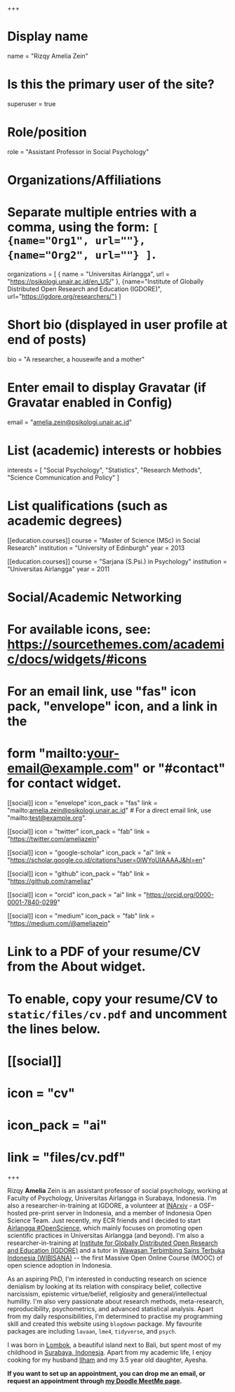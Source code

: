 +++
# Display name
name = "Rizqy Amelia Zein"

# Is this the primary user of the site?
superuser = true

# Role/position
role = "Assistant Professor in Social Psychology"

# Organizations/Affiliations
#   Separate multiple entries with a comma, using the form: `[ {name="Org1", url=""}, {name="Org2", url=""} ]`.
organizations = [ { name = "Universitas Airlangga", url = "https://psikologi.unair.ac.id/en_US/" }, {name="Institute of Globally Distributed Open Research and Education (IGDORE)", url="https://igdore.org/researchers/"} ]

# Short bio (displayed in user profile at end of posts)
bio = "A researcher, a housewife and a mother"

# Enter email to display Gravatar (if Gravatar enabled in Config)
email = "amelia.zein@psikologi.unair.ac.id"

# List (academic) interests or hobbies
interests = [
  "Social Psychology",
  "Statistics", 
  "Research Methods",
  "Science Communication and Policy"
]

# List qualifications (such as academic degrees)

[[education.courses]]
  course = "Master of Science (MSc) in Social Research"
  institution = "University of Edinburgh"
  year = 2013

[[education.courses]]
  course = "Sarjana (S.Psi.) in Psychology"
  institution = "Universitas Airlangga"
  year = 2011

# Social/Academic Networking
# For available icons, see: https://sourcethemes.com/academic/docs/widgets/#icons
#   For an email link, use "fas" icon pack, "envelope" icon, and a link in the
#   form "mailto:your-email@example.com" or "#contact" for contact widget.

[[social]]
  icon = "envelope"
  icon_pack = "fas"
  link = "mailto:amelia.zein@psikologi.unair.ac.id"  # For a direct email link, use "mailto:test@example.org".

[[social]]
  icon = "twitter"
  icon_pack = "fab"
  link = "https://twitter.com/ameliazein"

[[social]]
  icon = "google-scholar"
  icon_pack = "ai"
  link = "https://scholar.google.co.id/citations?user=0lWYoUIAAAAJ&hl=en"

[[social]]
  icon = "github"
  icon_pack = "fab"
  link = "https://github.com/rameliaz"
  
[[social]]
  icon = "orcid"
  icon_pack = "ai"
  link = "https://orcid.org/0000-0001-7840-0299"
  
[[social]]
  icon = "medium"
  icon_pack = "fab"
  link = "https://medium.com/@ameliazein"


# Link to a PDF of your resume/CV from the About widget.
# To enable, copy your resume/CV to `static/files/cv.pdf` and uncomment the lines below.
# [[social]]
#   icon = "cv"
#   icon_pack = "ai"
#   link = "files/cv.pdf"

+++

Rizqy **Amelia** Zein is an assistant professor of social psychology, working at Faculty of Psychology, Universitas Airlangga in Surabaya, Indonesia. I'm also a researcher-in-training at IGDORE, a volunteer at [INArxiv](https://osf.io/preprints/inarxiv/) - a OSF-hosted pre-print server in Indonesia, and a member of Indonesia Open Science Team. Just recently, my ECR friends and I decided to start [Airlangga #OpenScience](https://sainsterbukaua.github.io), which mainly focuses on promoting open scientific practices in Universitas Airlangga (and beyond). I'm also a researcher-in-training at [Institute for Globally Distributed Open Research and Education (IGDORE)](https://igdore.org/) and a tutor in [Wawasan Terbimbing Sains Terbuka Indonesia (WIBISANA)](https://eliademy.com/app/a/courses/b566eddbba) -- the first Massive Open Online Course (MOOC) of open science adoption in Indonesia.

As an aspiring PhD, I'm interested in conducting research on science denialism by looking at its relation with conspiracy belief, collective narcissism, epistemic virtue/belief, religiosity and general/intellectual humility. I'm also very passionate about research methods, meta-research, reproducibility, psychometrics, and advanced statistical analysis. Apart from my daily responsibilities, I'm determined to practise my [<i class="fab fa-r-project"></i>](https://www.r-project.org) programming skill and created this website using `blogdown` package. My favourite [<i class="fab fa-r-project"></i>](https://www.r-project.org) packages are including `lavaan`, `lme4`, `tidyverse`, and `psych`.

I was born in [Lombok](https://en.wikipedia.org/wiki/Lombok), a beautiful island next to Bali, but spent most of my childhood in [Surabaya, Indonesia](https://en.wikipedia.org/wiki/Surabaya). Apart from my academic life, I enjoy cooking for my husband [Ilham](https://iaridlo.blog/) and my 3.5 year old daughter, Ayesha.

**If you want to set up an appointment, you can drop me an email, or request an appointment through [my Doodle MeetMe page](https://doodle.com/ameliazein).**
